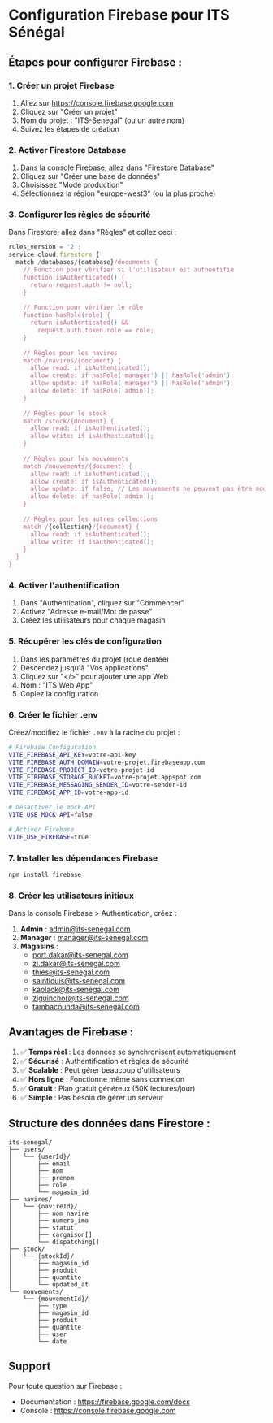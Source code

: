 # Configuration Firebase pour ITS Sénégal

## Étapes pour configurer Firebase :

### 1. Créer un projet Firebase
1. Allez sur https://console.firebase.google.com
2. Cliquez sur "Créer un projet"
3. Nom du projet : "ITS-Senegal" (ou un autre nom)
4. Suivez les étapes de création

### 2. Activer Firestore Database
1. Dans la console Firebase, allez dans "Firestore Database"
2. Cliquez sur "Créer une base de données"
3. Choisissez "Mode production"
4. Sélectionnez la région "europe-west3" (ou la plus proche)

### 3. Configurer les règles de sécurité
Dans Firestore, allez dans "Règles" et collez ceci :

```javascript
rules_version = '2';
service cloud.firestore {
  match /databases/{database}/documents {
    // Fonction pour vérifier si l'utilisateur est authentifié
    function isAuthenticated() {
      return request.auth != null;
    }
    
    // Fonction pour vérifier le rôle
    function hasRole(role) {
      return isAuthenticated() && 
        request.auth.token.role == role;
    }
    
    // Règles pour les navires
    match /navires/{document} {
      allow read: if isAuthenticated();
      allow create: if hasRole('manager') || hasRole('admin');
      allow update: if hasRole('manager') || hasRole('admin');
      allow delete: if hasRole('admin');
    }
    
    // Règles pour le stock
    match /stock/{document} {
      allow read: if isAuthenticated();
      allow write: if isAuthenticated();
    }
    
    // Règles pour les mouvements
    match /mouvements/{document} {
      allow read: if isAuthenticated();
      allow create: if isAuthenticated();
      allow update: if false; // Les mouvements ne peuvent pas être modifiés
      allow delete: if hasRole('admin');
    }
    
    // Règles pour les autres collections
    match /{collection}/{document} {
      allow read: if isAuthenticated();
      allow write: if isAuthenticated();
    }
  }
}
```

### 4. Activer l'authentification
1. Dans "Authentication", cliquez sur "Commencer"
2. Activez "Adresse e-mail/Mot de passe"
3. Créez les utilisateurs pour chaque magasin

### 5. Récupérer les clés de configuration
1. Dans les paramètres du projet (roue dentée)
2. Descendez jusqu'à "Vos applications"
3. Cliquez sur "</>" pour ajouter une app Web
4. Nom : "ITS Web App"
5. Copiez la configuration

### 6. Créer le fichier .env
Créez/modifiez le fichier `.env` à la racine du projet :

```bash
# Firebase Configuration
VITE_FIREBASE_API_KEY=votre-api-key
VITE_FIREBASE_AUTH_DOMAIN=votre-projet.firebaseapp.com
VITE_FIREBASE_PROJECT_ID=votre-projet-id
VITE_FIREBASE_STORAGE_BUCKET=votre-projet.appspot.com
VITE_FIREBASE_MESSAGING_SENDER_ID=votre-sender-id
VITE_FIREBASE_APP_ID=votre-app-id

# Désactiver le mock API
VITE_USE_MOCK_API=false

# Activer Firebase
VITE_USE_FIREBASE=true
```

### 7. Installer les dépendances Firebase

```bash
npm install firebase
```

### 8. Créer les utilisateurs initiaux

Dans la console Firebase > Authentication, créez :

1. **Admin** : admin@its-senegal.com
2. **Manager** : manager@its-senegal.com
3. **Magasins** :
   - port.dakar@its-senegal.com
   - zi.dakar@its-senegal.com
   - thies@its-senegal.com
   - saintlouis@its-senegal.com
   - kaolack@its-senegal.com
   - ziguinchor@its-senegal.com
   - tambacounda@its-senegal.com

## Avantages de Firebase :

1. ✅ **Temps réel** : Les données se synchronisent automatiquement
2. ✅ **Sécurisé** : Authentification et règles de sécurité
3. ✅ **Scalable** : Peut gérer beaucoup d'utilisateurs
4. ✅ **Hors ligne** : Fonctionne même sans connexion
5. ✅ **Gratuit** : Plan gratuit généreux (50K lectures/jour)
6. ✅ **Simple** : Pas besoin de gérer un serveur

## Structure des données dans Firestore :

```
its-senegal/
├── users/
│   └── {userId}/
│       ├── email
│       ├── nom
│       ├── prenom
│       ├── role
│       └── magasin_id
├── navires/
│   └── {navireId}/
│       ├── nom_navire
│       ├── numero_imo
│       ├── statut
│       ├── cargaison[]
│       └── dispatching[]
├── stock/
│   └── {stockId}/
│       ├── magasin_id
│       ├── produit
│       ├── quantite
│       └── updated_at
└── mouvements/
    └── {mouvementId}/
        ├── type
        ├── magasin_id
        ├── produit
        ├── quantite
        ├── user
        └── date
```

## Support

Pour toute question sur Firebase :
- Documentation : https://firebase.google.com/docs
- Console : https://console.firebase.google.com